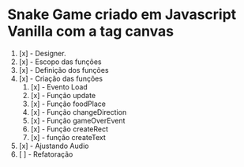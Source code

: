 # Snake Game criado em Javascript Vanilla com a tag canvas 

1. [x] - Designer.
1. [x] - Escopo das funções
1. [x] - Definição dos funções
1. [x] - Criação das funções
    1.   [x] - Evento Load
    1.   [x] - Função update
    1.   [x] - Função foodPlace
    1.   [x] - Função changeDirection
    1.   [x] - Função gameOverEvent
    1.   [x] - Função createRect
    1.   [x] - função createText
1. [x] - Ajustando Audio
1. [ ] - Refatoração
